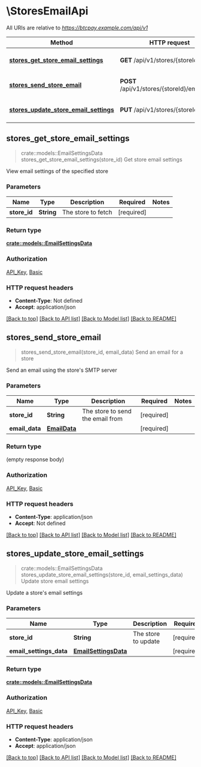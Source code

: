 # \StoresEmailApi

All URIs are relative to *https://btcpay.example.com/api/v1*

Method | HTTP request | Description
------------- | ------------- | -------------
[**stores_get_store_email_settings**](StoresEmailApi.md#stores_get_store_email_settings) | **GET** /api/v1/stores/{storeId}/email | Get store email settings
[**stores_send_store_email**](StoresEmailApi.md#stores_send_store_email) | **POST** /api/v1/stores/{storeId}/email/send | Send an email for a store
[**stores_update_store_email_settings**](StoresEmailApi.md#stores_update_store_email_settings) | **PUT** /api/v1/stores/{storeId}/email | Update store email settings



## stores_get_store_email_settings

> crate::models::EmailSettingsData stores_get_store_email_settings(store_id)
Get store email settings

View email settings of the specified store

### Parameters


Name | Type | Description  | Required | Notes
------------- | ------------- | ------------- | ------------- | -------------
**store_id** | **String** | The store to fetch | [required] |

### Return type

[**crate::models::EmailSettingsData**](EmailSettingsData.md)

### Authorization

[API_Key](../README.md#API_Key), [Basic](../README.md#Basic)

### HTTP request headers

- **Content-Type**: Not defined
- **Accept**: application/json

[[Back to top]](#) [[Back to API list]](../README.md#documentation-for-api-endpoints) [[Back to Model list]](../README.md#documentation-for-models) [[Back to README]](../README.md)


## stores_send_store_email

> stores_send_store_email(store_id, email_data)
Send an email for a store

Send an email using the store's SMTP server

### Parameters


Name | Type | Description  | Required | Notes
------------- | ------------- | ------------- | ------------- | -------------
**store_id** | **String** | The store to send the email from | [required] |
**email_data** | [**EmailData**](EmailData.md) |  | [required] |

### Return type

 (empty response body)

### Authorization

[API_Key](../README.md#API_Key), [Basic](../README.md#Basic)

### HTTP request headers

- **Content-Type**: application/json
- **Accept**: Not defined

[[Back to top]](#) [[Back to API list]](../README.md#documentation-for-api-endpoints) [[Back to Model list]](../README.md#documentation-for-models) [[Back to README]](../README.md)


## stores_update_store_email_settings

> crate::models::EmailSettingsData stores_update_store_email_settings(store_id, email_settings_data)
Update store email settings

Update a store's email settings

### Parameters


Name | Type | Description  | Required | Notes
------------- | ------------- | ------------- | ------------- | -------------
**store_id** | **String** | The store to update | [required] |
**email_settings_data** | [**EmailSettingsData**](EmailSettingsData.md) |  | [required] |

### Return type

[**crate::models::EmailSettingsData**](EmailSettingsData.md)

### Authorization

[API_Key](../README.md#API_Key), [Basic](../README.md#Basic)

### HTTP request headers

- **Content-Type**: application/json
- **Accept**: application/json

[[Back to top]](#) [[Back to API list]](../README.md#documentation-for-api-endpoints) [[Back to Model list]](../README.md#documentation-for-models) [[Back to README]](../README.md)

